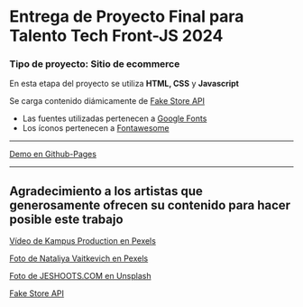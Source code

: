 # Entrega de Proyecto Final para Talento Tech Front-JS 2024

### Tipo de proyecto: Sitio de ecommerce

En esta etapa del proyecto se utiliza **HTML, CSS** y **Javascript**

Se carga contenido diámicamente de [Fake Store API](https://fakestoreapi.com/)


- Las fuentes utilizadas pertenecen a [Google Fonts](https://fonts.google.com/)
- Los íconos pertenecen a [Fontawesome](https://fontawesome.com/)

---

[ Demo en Github-Pages](https://carreira-sabrina.github.io/talento-tech-ecommerce/)


---

## Agradecimiento a los artistas que generosamente ofrecen su contenido para hacer posible este trabajo


[ Vídeo de Kampus Production en Pexels ](https://www.pexels.com/es-es/video/hombre-gente-mujer-telefono-inteligente-6715779/)

[ Foto de Nataliya Vaitkevich en Pexels ](https://www.pexels.com/es-es/foto/ordenador-portatil-sentado-compras-en-linea-compras-online-6214129/)

[ Foto de JESHOOTS.COM en Unsplash ](https://unsplash.com/es/fotos/an-open-empty-notebook-on-a-white-desk-next-to-an-iphone-and-a-macbook-pUAM5hPaCRI?utm_content=creditCopyText&utm_medium=referral&utm_source=unsplash)

[Fake Store API](https://fakestoreapi.com/)